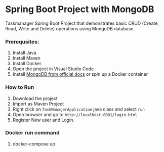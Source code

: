 # Spring Boot Project with MongoDB
Taskmanager Spring Boot Project that demonstrates basic CRUD (Create, Read, Write and Delete) operations
using MongoDB database. 

### Prerequsites:
1. Install Java
2. Install Maven
3. Install Docker
4. Open the project in Visual Studio Code
5. Install [MongoDB from official docs](https://docs.mongodb.com/manual/installation/) or spin up a Docker container

### How to Run
1. Download the project
2. Import as Maven Project
3. Right click on `TaskManagerApplication` java class and select `run`
4. Open browser and go to `http://localhost:8081/login.html` 
5. Register New user and Login.

### Docker run command
1. <Project Directory>docker-compose up
